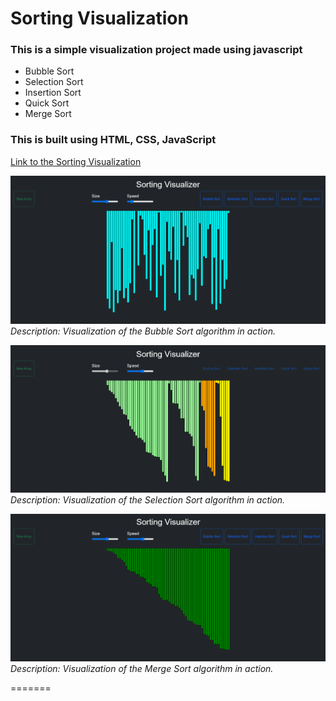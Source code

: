 
# Sorting Visualization
### This is a simple visualization project made using javascript 
- Bubble Sort 
- Selection Sort
- Insertion Sort
- Quick Sort
- Merge Sort

### This is built using HTML, CSS, JavaScript <br/>

[Link to the Sorting Visualization](https://prakritiojha11.github.io/Sorting_Visualization/)



![Bubble Sort](img/img1.png)
*Description: Visualization of the Bubble Sort algorithm in action.*

![Selection Sort](img/img2.png)
*Description: Visualization of the Selection Sort algorithm in action.*

![Merge Sort](img/img3.png)
*Description: Visualization of the Merge Sort algorithm in action.*

=======

